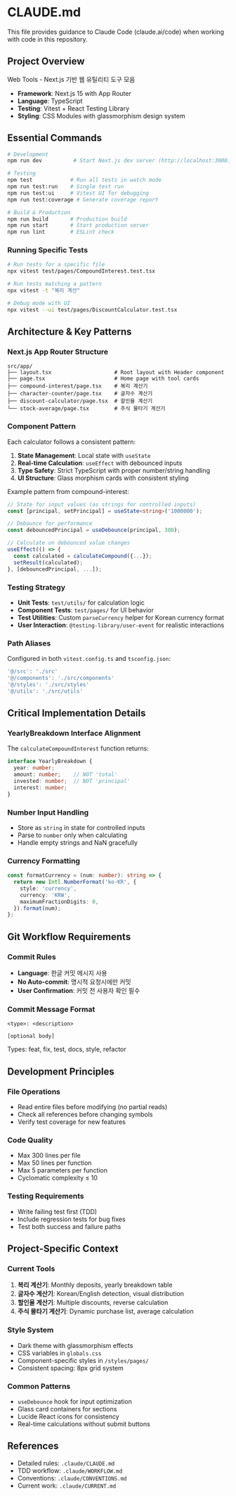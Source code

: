 # CLAUDE.md

This file provides guidance to Claude Code (claude.ai/code) when working with code in this repository.

## Project Overview

Web Tools - Next.js 기반 웹 유틸리티 도구 모음
- **Framework**: Next.js 15 with App Router
- **Language**: TypeScript
- **Testing**: Vitest + React Testing Library
- **Styling**: CSS Modules with glassmorphism design system

## Essential Commands

```bash
# Development
npm run dev          # Start Next.js dev server (http://localhost:3000)

# Testing
npm test            # Run all tests in watch mode
npm run test:run    # Single test run
npm run test:ui     # Vitest UI for debugging
npm run test:coverage # Generate coverage report

# Build & Production
npm run build       # Production build
npm run start       # Start production server
npm run lint        # ESLint check
```

### Running Specific Tests
```bash
# Run tests for a specific file
npx vitest test/pages/CompoundInterest.test.tsx

# Run tests matching a pattern
npx vitest -t "복리 계산"

# Debug mode with UI
npx vitest --ui test/pages/DiscountCalculator.test.tsx
```

## Architecture & Key Patterns

### Next.js App Router Structure
```
src/app/
├── layout.tsx                    # Root layout with Header component
├── page.tsx                      # Home page with tool cards
├── compound-interest/page.tsx    # 복리 계산기
├── character-counter/page.tsx    # 글자수 계산기
├── discount-calculator/page.tsx  # 할인율 계산기
└── stock-average/page.tsx        # 주식 물타기 계산기
```

### Component Pattern
Each calculator follows a consistent pattern:
1. **State Management**: Local state with `useState`
2. **Real-time Calculation**: `useEffect` with debounced inputs
3. **Type Safety**: Strict TypeScript with proper number/string handling
4. **UI Structure**: Glass morphism cards with consistent styling

Example pattern from compound-interest:
```typescript
// State for input values (as strings for controlled inputs)
const [principal, setPrincipal] = useState<string>('1000000');

// Debounce for performance
const debouncedPrincipal = useDebounce(principal, 300);

// Calculate on debounced value changes
useEffect(() => {
  const calculated = calculateCompound({...});
  setResult(calculated);
}, [debouncedPrincipal, ...]);
```

### Testing Strategy
- **Unit Tests**: `test/utils/` for calculation logic
- **Component Tests**: `test/pages/` for UI behavior
- **Test Utilities**: Custom `parseCurrency` helper for Korean currency format
- **User Interaction**: `@testing-library/user-event` for realistic interactions

### Path Aliases
Configured in both `vitest.config.ts` and `tsconfig.json`:
```typescript
'@/src': './src'
'@/components': './src/components'
'@/styles': './src/styles'
'@/utils': './src/utils'
```

## Critical Implementation Details

### YearlyBreakdown Interface Alignment
The `calculateCompoundInterest` function returns:
```typescript
interface YearlyBreakdown {
  year: number;
  amount: number;    // NOT 'total'
  invested: number;  // NOT 'principal'
  interest: number;
}
```

### Number Input Handling
- Store as `string` in state for controlled inputs
- Parse to `number` only when calculating
- Handle empty strings and NaN gracefully

### Currency Formatting
```typescript
const formatCurrency = (num: number): string => {
  return new Intl.NumberFormat('ko-KR', {
    style: 'currency',
    currency: 'KRW',
    maximumFractionDigits: 0,
  }).format(num);
};
```

## Git Workflow Requirements

### Commit Rules
- **Language**: 한글 커밋 메시지 사용
- **No Auto-commit**: 명시적 요청시에만 커밋
- **User Confirmation**: 커밋 전 사용자 확인 필수

### Commit Message Format
```
<type>: <description>

[optional body]
```
Types: feat, fix, test, docs, style, refactor

## Development Principles

### File Operations
- Read entire files before modifying (no partial reads)
- Check all references before changing symbols
- Verify test coverage for new features

### Code Quality
- Max 300 lines per file
- Max 50 lines per function
- Max 5 parameters per function
- Cyclomatic complexity ≤ 10

### Testing Requirements
- Write failing test first (TDD)
- Include regression tests for bug fixes
- Test both success and failure paths

## Project-Specific Context

### Current Tools
1. **복리 계산기**: Monthly deposits, yearly breakdown table
2. **글자수 계산기**: Korean/English detection, visual distribution
3. **할인율 계산기**: Multiple discounts, reverse calculation
4. **주식 물타기 계산기**: Dynamic purchase list, average calculation

### Style System
- Dark theme with glassmorphism effects
- CSS variables in `globals.css`
- Component-specific styles in `/styles/pages/`
- Consistent spacing: 8px grid system

### Common Patterns
- `useDebounce` hook for input optimization
- Glass card containers for sections
- Lucide React icons for consistency
- Real-time calculations without submit buttons

## References
- Detailed rules: `.claude/CLAUDE.md`
- TDD workflow: `.claude/WORKFLOW.md`
- Conventions: `.claude/CONVENTIONS.md`
- Current work: `.claude/CURRENT.md`